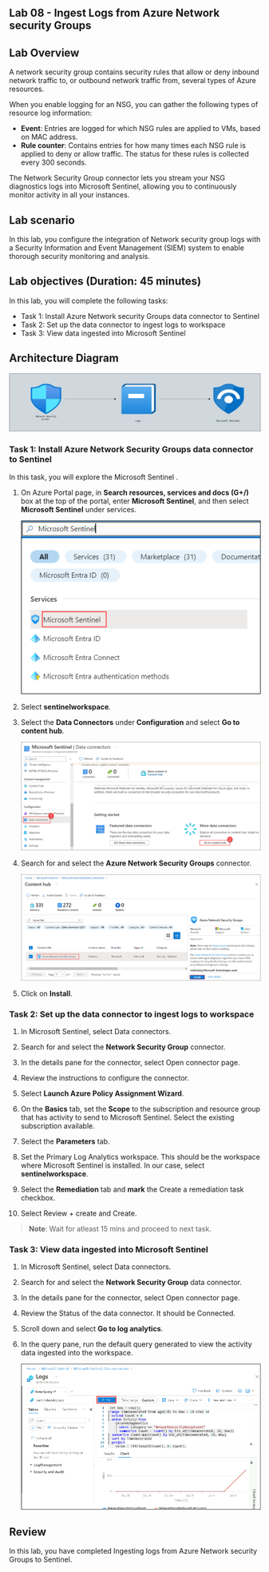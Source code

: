 ## Lab 08 - Ingest Logs from Azure Network security Groups

## Lab Overview

A network security group contains security rules that allow or deny inbound network traffic to, or outbound network traffic from, several types of Azure resources.

When you enable logging for an NSG, you can gather the following types of resource log information:

  * **Event**: Entries are logged for which NSG rules are applied to VMs, based on MAC address.
  * **Rule counter**: Contains entries for how many times each NSG rule is applied to deny or allow traffic. The status for these rules is collected every 300 seconds.

The Network Security Group connector lets you stream your NSG diagnostics logs into Microsoft Sentinel, allowing you to continuously monitor activity in all your instances.

## Lab scenario

 In this lab, you configure the integration of Network security group logs with a Security Information and Event Management (SIEM) system to enable thorough security monitoring and analysis.



## Lab objectives (Duration: 45 minutes)
In this lab, you will complete the following tasks:
- Task 1: Install Azure Network security Groups data connector to Sentinel
- Task 2: Set up the data connector to ingest logs to workspace
- Task 3: View data ingested into Microsoft Sentinel

## Architecture Diagram

   ![](../media/Lab-8%20arch.JPG)

### Task 1: Install Azure Network Security Groups data connector to Sentinel 

In this task, you will explore the Microsoft Sentinel .

1. On Azure Portal page, in **Search resources, services and docs (G+/)** box at the top of the portal, enter **Microsoft Sentinel**, and then select **Microsoft Sentinel** under services.
   
   ![Picture 1](../media/image_7.png)

1. Select  **sentinelworkspace**.

1. Select the **Data Connectors** under **Configuration** and select **Go to content hub**.
 
    ![Picture 1](../media/image_34.png)   

1. Search for and select the **Azure Network Security Groups** connector.

   ![Picture 1](../media/image_33.png)

1. Click on **Install**.

### Task 2: Set up the data connector to ingest logs to workspace

1. In Microsoft Sentinel, select Data connectors.

1. Search for and select the **Network Security Group** connector.

1. In the details pane for the connector, select Open connector page.

1. Review the instructions to configure the connector.

1. Select **Launch Azure Policy Assignment Wizard**.

1. On the **Basics** tab, set the **Scope** to the subscription and resource group that has activity to send to Microsoft Sentinel. Select the existing subscription available.

1. Select the **Parameters** tab.

1. Set the Primary Log Analytics workspace. This should be the workspace where Microsoft Sentinel is installed. In our case, select **sentinelworkspace**.

1. Select the **Remediation** tab and **mark** the Create a remediation task checkbox.

1. Select Review + create and Create.

  >**Note**: Wait for atleast 15 mins and proceed to next task.

### Task 3: View data ingested into Microsoft Sentinel

1. In Microsoft Sentinel, select Data connectors.

1. Search for and select the **Network Security Group** data connector.

1. In the details pane for the connector, select Open connector page.

1. Review the Status of the data connector. It should be Connected.

1. Scroll down and select **Go to log analytics**.

1. In the query pane, run the default query generated to view the activity data ingested into the workspace.
   
   ![Picture 1](../media/s32.png)
    
## Review
In this lab, you have completed Ingesting logs from Azure Network security Groups to Sentinel.
